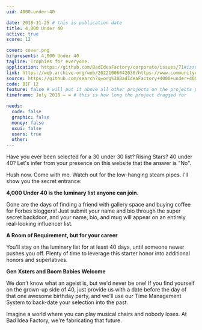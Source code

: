 ```yaml
---
uid: 4000-under-40

date: 2018-11-25 # this is publication date
title: 4,000 Under 40
active: true
score: 12

cover: cover.png
bifpresents: 4,000 Under 40
tagline: Trophies for everyone.
application: https://github.com/BadIdeaFactory/corporate/issues/71#issue-339614397
link: https://web.archive.org/web/20221006042036/https://www.communitychoiceaward.com/
source: https://github.com/search?q=org%3ABadIdeaFactory+4000+under+40&unscoped_q=4000+under+40
code: BIF 12
feature: false # will put it above all other projects on the projects page, and feature it on the home page
timeframe: July 2018 – ∞ # this is how long the project dragged for

needs:
  code: false
  graphic: false
  money: false
  uxui: false
  users: true
  other:
---
```


Have you ever been selected for a 30 under 30 list? Rising Stars? 40 under 40? Let's infer from your presence on this website that the answer is "No".

Hush now. Come with me. Watch out for the low-hanging steam pipes. I'll show you the secret entrance:

**4,000 Under 40 is the luminary list anyone can join.**

Gone are the days of finding a friend with gallery space and buying coffee for Forbes bloggers! Just submit your name and bio through the super secret backdoor, and your name, bio, and mug will appear on an entirely real-looking influencer list.

**A Room of Requirement, but for your career**

You'll stay on the luminary list for at least 40 days, until someone newer pushes you off. Plenty of time to leverage this starter honor into additional honors and superlatives.

**Gen Xsters and Boom Babies Welcome**

We don't know what an ageist is, but we'd never be one! If you find yourself on the grown-up side of 40, just provide us with a date before the day of that one awesome birthday party, and we'll use our Time Management System to back-date your selection into the past.

Imagine a world where you can play musical chairs and nobody loses. At Bad Idea Factory, we're fabricating that future.
